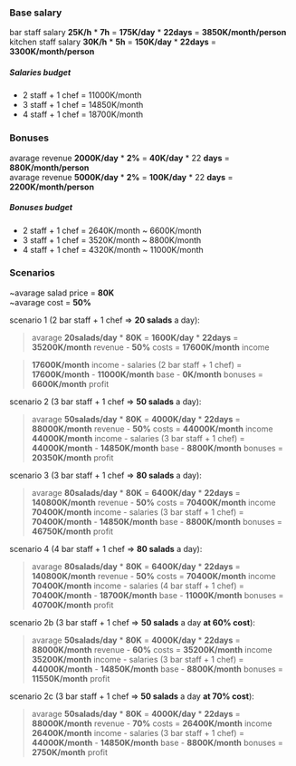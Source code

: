 ### Base salary

bar staff salary **25K/h** * **7h** = **175K/day** * **22days** = **3850K/month/person**<br />
kitchen staff salary **30K/h** * **5h** = **150K/day** * **22days** = **3300K/month/person**

##### Salaries budget
- 2 staff + 1 chef = 11000K/month
- 3 staff + 1 chef = 14850K/month
- 4 staff + 1 chef = 18700K/month

### Bonuses

avarage revenue **2000K/day** * **2%** = **40K/day** * 22 **days** = **880K/month/person**<br />
avarage revenue **5000K/day** * **2%** = **100K/day** * 22 **days** = **2200K/month/person**

##### Bonuses  budget
- 2 staff + 1 chef = 2640K/month ~ 6600K/month
- 3 staff + 1 chef = 3520K/month ~ 8800K/month
- 4 staff + 1 chef = 4320K/month ~ 11000K/month


### Scenarios

~avarage salad price = **80K**<br />
~avarage cost = **50%**<br />

scenario 1 (2 bar staff + 1 chef => **20 salads** a day):
> avarage **20salads/day** * **80K** = **1600K/day** * **22days** = **35200K/month** revenue - **50%** costs = **17600K/month** income 

> **17600K/month** income - salaries (2 bar staff + 1 chef) = **17600K/month** - **11000K/month** base - **0K/month** bonuses = **6600K/month** profit

scenario 2 (3 bar staff + 1 chef => **50 salads** a day):
> avarage **50salads/day** * **80K** = **4000K/day** * **22days** = **88000K/month** revenue - **50%** costs = **44000K/month** income 
> **44000K/month** income - salaries (3 bar staff + 1 chef) = **44000K/month** - **14850K/month** base - **8800K/month** bonuses = **20350K/month** profit

scenario 3 (3 bar staff + 1 chef => **80 salads** a day):
> avarage **80salads/day** * **80K** = **6400K/day** * **22days** = **140800K/month** revenue - **50%** costs = **70400K/month** income 
> **70400K/month** income - salaries (3 bar staff + 1 chef) = **70400K/month** - **14850K/month** base - **8800K/month** bonuses = **46750K/month** profit

scenario 4 (4 bar staff + 1 chef => **80 salads** a day):
> avarage **80salads/day** * **80K** = **6400K/day** * **22days** = **140800K/month** revenue - **50%** costs = **70400K/month** income 
> **70400K/month** income - salaries (4 bar staff + 1 chef) = **70400K/month** - **18700K/month** base - **11000K/month** bonuses = **40700K/month** profit

scenario 2b (3 bar staff + 1 chef => **50 salads** a day **at 60% cost**):
> avarage **50salads/day** * **80K** = **4000K/day** * **22days** = **88000K/month** revenue - **60%** costs = **35200K/month** income 
> **35200K/month** income - salaries (3 bar staff + 1 chef) = **44000K/month** - **14850K/month** base - **8800K/month** bonuses = **11550K/month** profit

scenario 2c (3 bar staff + 1 chef => **50 salads** a day **at 70% cost**):
> avarage **50salads/day** * **80K** = **4000K/day** * **22days** = **88000K/month** revenue - **70%** costs = **26400K/month** income 
> **26400K/month** income - salaries (3 bar staff + 1 chef) = **44000K/month** - **14850K/month** base - **8800K/month** bonuses = **2750K/month** profit
